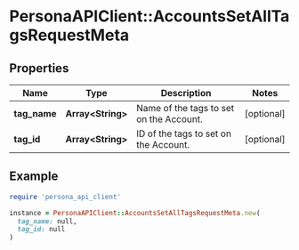 # PersonaAPIClient::AccountsSetAllTagsRequestMeta

## Properties

| Name | Type | Description | Notes |
| ---- | ---- | ----------- | ----- |
| **tag_name** | **Array&lt;String&gt;** | Name of the tags to set on the Account. | [optional] |
| **tag_id** | **Array&lt;String&gt;** | ID of the tags to set on the Account. | [optional] |

## Example

```ruby
require 'persona_api_client'

instance = PersonaAPIClient::AccountsSetAllTagsRequestMeta.new(
  tag_name: null,
  tag_id: null
)
```

